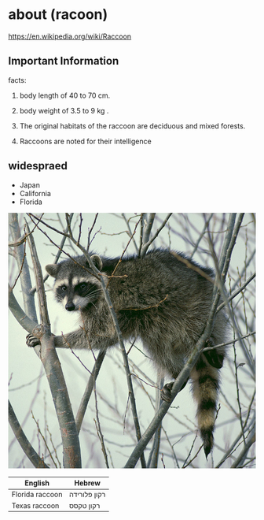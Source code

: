 # about (racoon)
https://en.wikipedia.org/wiki/Raccoon
## Important Information

facts:

1. body length of 40 to 70 cm.

2. body weight of 3.5 to 9 kg . 

3. The original habitats of the raccoon are deciduous and mixed forests.

4. Raccoons are noted for their intelligence

## widespraed

- Japan
- California
- Florida

![Image of github's cat](/images/raco.jpg)

English | Hebrew
-------|--------
Florida raccoon| רקון פלורידה
Texas raccoon| רקון טקסס
